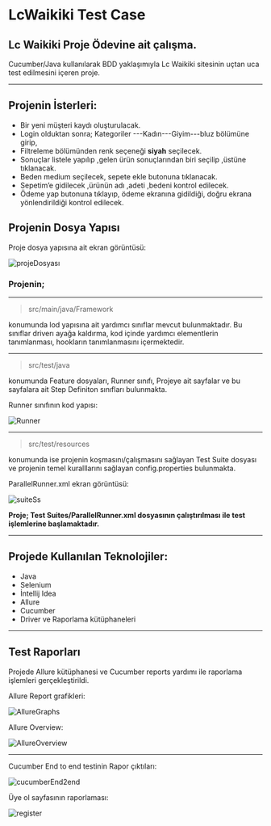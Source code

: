 # LcWaikiki Test Case
## Lc Waikiki Proje Ödevine ait çalışma.

Cucumber/Java kullanılarak BDD yaklaşımıyla Lc Waikiki sitesinin uçtan uca test edilmesini içeren proje.
_______

## Projenin İsterleri:



- Bir yeni müşteri kaydı oluşturulacak.
- Login olduktan sonra;  Kategoriler ---Kadın---Giyim---bluz bölümüne girip,
- Filtreleme bölümünden renk seçeneği **siyah** seçilecek.
- Sonuçlar listele yapılıp ,gelen ürün sonuçlarından biri seçilip ,üstüne tıklanacak.
- Beden medium seçilecek, sepete ekle butonuna tıklanacak.
- Sepetim’e gidilecek ,ürünün adı ,adeti ,bedeni kontrol edilecek.
- Ödeme yap butonuna tıklayıp, ödeme ekranına gidildiği, doğru ekrana yönlendirildiği kontrol edilecek.

## Projenin Dosya Yapısı


Proje dosya yapısına ait ekran görüntüsü:

![projeDosyası](https://github.com/yasinTru/Lc-Waikiki-WebProject/blob/master/LcWaikikiProject-Web/src/main/resources/webSs/ProjectFolder.PNG)


### Projenin;
-----------



> src/main/java/Framework 

konumunda lod yapısına ait yardımcı sınıflar mevcut bulunmaktadır. Bu sınıflar driverı ayağa kaldırma, kod içinde yardımcı elementlerin tanımlanması, hookların tanımlanmasını içermektedir.

--------

>src/test/java

konumunda Feature dosyaları, Runner sınıfı, Projeye ait sayfalar ve bu sayfalara ait Step Definiton sınıfları bulunmakta. 

Runner sınıfının kod yapısı:

![Runner](https://github.com/yasinTru/Lc-Waikiki-WebProject/blob/master/LcWaikikiProject-Web/src/main/resources/webSs/TestRunner.PNG)

---------

>src/test/resources 

konumunda ise projenin koşmasını/çalışmasını sağlayan Test Suite dosyası ve projenin temel kuralllarını sağlayan config.properties bulunmakta.

ParallelRunner.xml ekran görüntüsü:

![suiteSs](https://github.com/yasinTru/Lc-Waikiki-WebProject/blob/master/LcWaikikiProject-Web/src/main/resources/webSs/RunInXml.PNG)

__Proje; Test Suites/ParallelRunner.xml dosyasının çalıştırılması ile test işlemlerine başlamaktadır.__





---------------

## Projede Kullanılan Teknolojiler:

- Java
- Selenium
- İntellij Idea
- Allure
- Cucumber
- Driver ve Raporlama kütüphaneleri

---------
## Test Raporları

Projede Allure kütüphanesi ve Cucumber reports yardımı ile raporlama işlemleri gerçekleştirildi.



Allure Report grafikleri:

![AllureGraphs](https://github.com/yasinTru/Lc-Waikiki-WebProject/blob/master/LcWaikikiProject-Web/src/main/resources/webSs/AllureGraphs.PNG)


Allure Overview: 

![AllureOverview](https://github.com/yasinTru/Lc-Waikiki-WebProject/blob/master/LcWaikikiProject-Web/src/main/resources/webSs/AllureOverview.PNG)

-------------

Cucumber End to end testinin Rapor çıktıları:

![cucumberEnd2end](https://github.com/yasinTru/Lc-Waikiki-WebProject/blob/master/LcWaikikiProject-Web/src/main/resources/webSs/endToEndCucumber.PNG)

Üye ol sayfasının raporlaması: 

![register](https://github.com/yasinTru/Lc-Waikiki-WebProject/blob/master/LcWaikikiProject-Web/src/main/resources/webSs/registerSs.PNG)

